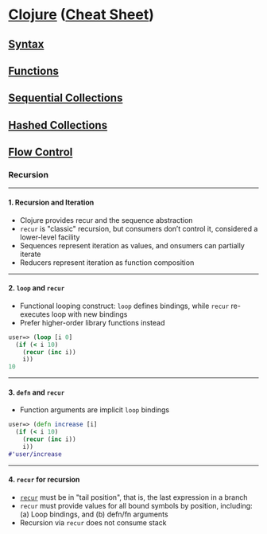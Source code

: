 # <a href="./README.md">Clojure</a> (<a href="https://clojure.org/api/cheatsheet">Cheat Sheet</a>)

## <a href="./Syntax.md">Syntax</a>

## <a href="./Functions.md">Functions</a>

## <a href="./Sequential_Collections.md">Sequential Collections</a>

## <a href="./Hashed_Collections.md">Hashed Collections</a>

## <a href="./Flow_Control.md">Flow Control</a>

### Recursion

<hr>

#### 1. Recursion and Iteration

- Clojure provides recur and the sequence abstraction
- ```recur``` is "classic" recursion, but consumers don’t control it, considered a lower-level facility
- Sequences represent iteration as values, and onsumers can partially iterate
- Reducers represent iteration as function composition

<hr>

#### 2. ```loop``` and ```recur```

- Functional looping construct: ```loop``` defines bindings, while ```recur``` re-executes loop with new bindings
- Prefer higher-order library functions instead

```Clojure
user=> (loop [i 0]
  (if (< i 10)
    (recur (inc i))
    i))
10
```

<hr>

#### 3. ```defn``` and ```recur```

- Function arguments are implicit ```loop``` bindings

```Clojure
user=> (defn increase [i]
  (if (< i 10)
    (recur (inc i))
    i))
#'user/increase
```

<hr>

#### 4. ```recur``` for recursion

- <a href="https://clojuredocs.org/clojure.core/recur">```recur```</a> must be in "tail position", that is, the last expression in a branch
- ```recur``` must provide values for all bound symbols by position, including: (a) Loop bindings, and (b) defn/fn arguments
- Recursion via ```recur``` does not consume stack
